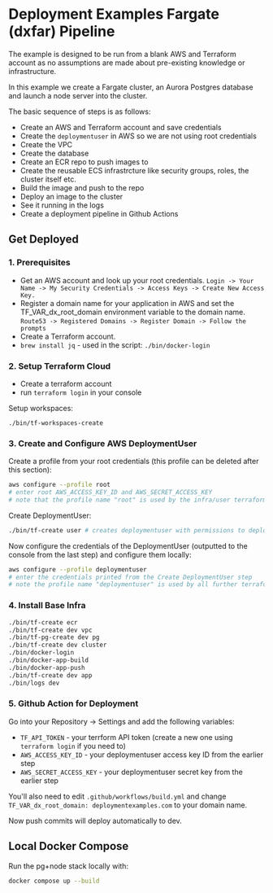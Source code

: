 # Deployment Examples Fargate (dxfar) Pipeline

The example is designed to be run from a blank AWS and Terraform account as no assumptions are made about pre-existing knowledge or infrastructure.

In this example we create a Fargate cluster, an Aurora Postgres database and launch a node server into the cluster.

The basic sequence of steps is as follows:

- Create an AWS and Terraform account and save credentials
- Create the `deploymentuser` in AWS so we are not using root credentials
- Create the VPC
- Create the database
- Create an ECR repo to push images to
- Create the reusable ECS infrastrcture like security groups, roles, the cluster itself etc.
- Build the image and push to the repo
- Deploy an image to the cluster
- See it running in the logs
- Create a deployment pipeline in Github Actions

## Get Deployed

### 1. Prerequisites

- Get an AWS account and look up your root credentials. `Login -> Your Name -> My Security Credentials -> Access Keys -> Create New Access Key.`
- Register a domain name for your application in AWS and set the TF_VAR_dx_root_domain environment variable to the domain name. `Route53 -> Registered Domains -> Register Domain -> Follow the prompts`
- Create a Terraform account.
- `brew install jq` - used in the script: `./bin/docker-login`

### 2. Setup Terraform Cloud

- Create a terraform account
- run `terraform login` in your console

Setup workspaces:

```
./bin/tf-workspaces-create
```

### 3. Create and Configure AWS DeploymentUser

Create a profile from your root credentials (this profile can be deleted after this section):

```sh
aws configure --profile root
# enter root AWS_ACCESS_KEY_ID and AWS_SECRET_ACCESS_KEY
# note that the profile name "root" is used by the infra/user terraform script
```

Create DeploymentUser:

```sh
./bin/tf-create user # creates deploymentuser with permissions to deploy
```

Now configure the credentials of the DeploymentUser (outputted to the console from the last step) and configure them locally:

```sh
aws configure --profile deploymentuser
# enter the credentials printed from the Create DeploymentUser step
# note the profile name "deploymentuser" is used by all further terraform scripts
```

### 4. Install Base Infra

```sh
./bin/tf-create ecr
./bin/tf-create dev vpc
./bin/tf-pg-create dev pg
./bin/tf-create dev cluster
./bin/docker-login
./bin/docker-app-build
./bin/docker-app-push
./bin/tf-create dev app
./bin/logs dev
```

### 5. Github Action for Deployment

Go into your Repository -> Settings and add the following variables:

- `TF_API_TOKEN` - your terrform API token (create a new one using `terraform login` if you need to)
- `AWS_ACCESS_KEY_ID` - your deploymentuser access key ID from the earlier step
- `AWS_SECRET_ACCESS_KEY` - your deploymentuser secret key from the earlier step

You'll also need to edit `.github/workflows/build.yml` and change `TF_VAR_dx_root_domain: deploymentexamples.com` to your domain name.

Now push commits will deploy automatically to dev.

## Local Docker Compose

Run the pg+node stack locally with:

```sh
docker compose up --build
```
